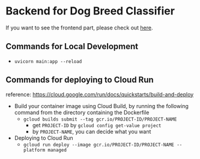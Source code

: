 # Backend for Dog Breed Classifier

If you want to see the frontend part, please check out [here](https://github.com/cyyeh/dog-breed-classifier-web).

## Commands for Local Development

- `uvicorn main:app --reload`

## Commands for deploying to Cloud Run

reference: https://cloud.google.com/run/docs/quickstarts/build-and-deploy

- Build your container image using Cloud Build, by running the following command from the directory containing the Dockerfile
  - `gcloud builds submit --tag gcr.io/PROJECT-ID/PROJECT-NAME`
    - get `PROJECT-ID` by `gcloud config get-value project`
    - by `PROJECT-NAME`, you can decide what you want
- Deploying to Cloud Run
  - `gcloud run deploy --image gcr.io/PROJECT-ID/PROJECT-NAME --platform managed`
